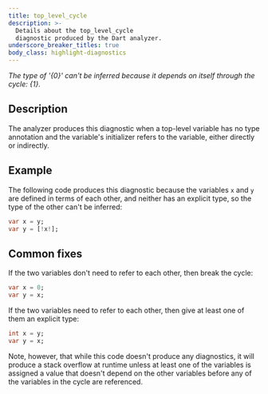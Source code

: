 ```yaml
---
title: top_level_cycle
description: >-
  Details about the top_level_cycle
  diagnostic produced by the Dart analyzer.
underscore_breaker_titles: true
body_class: highlight-diagnostics
---
```


_The type of '{0}' can't be inferred because it depends on itself through the
cycle: {1}._

## Description

The analyzer produces this diagnostic when a top-level variable has no type
annotation and the variable's initializer refers to the variable, either
directly or indirectly.

## Example

The following code produces this diagnostic because the variables `x` and
`y` are defined in terms of each other, and neither has an explicit type,
so the type of the other can't be inferred:

```dart
var x = y;
var y = [!x!];
```

## Common fixes

If the two variables don't need to refer to each other, then break the
cycle:

```dart
var x = 0;
var y = x;
```

If the two variables need to refer to each other, then give at least one of
them an explicit type:

```dart
int x = y;
var y = x;
```

Note, however, that while this code doesn't produce any diagnostics, it
will produce a stack overflow at runtime unless at least one of the
variables is assigned a value that doesn't depend on the other variables
before any of the variables in the cycle are referenced.
